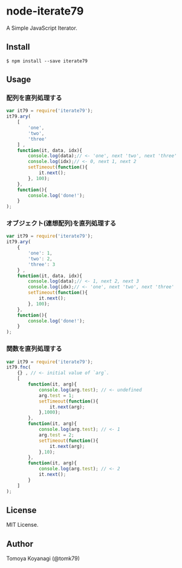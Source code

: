 # node-iterate79

A Simple JavaScript Iterator.

## Install

```
$ npm install --save iterate79
```

## Usage

### 配列を直列処理する
```js
var it79 = require('iterate79');
it79.ary(
	[
		'one',
		'two',
		'three'
	] ,
	function(it, data, idx){
		console.log(data);// <- 'one', next 'two', next 'three'
		console.log(idx);// <- 0, next 1, next 2
		setTimeout(function(){
			it.next();
		}, 100);
	},
	function(){
		console.log('done!');
	}
);

```

### オブジェクト(連想配列)を直列処理する

```js
var it79 = require('iterate79');
it79.ary(
	{
		'one': 1,
		'two': 2,
		'three': 3
	} ,
	function(it, data, idx){
		console.log(data);// <- 1, next 2, next 3
		console.log(idx);// <- 'one', next 'two', next 'three'
		setTimeout(function(){
			it.next();
		}, 100);
	},
	function(){
		console.log('done!');
	}
);

```

### 関数を直列処理する

```js
var it79 = require('iterate79');
it79.fnc(
	{} , // <- initial value of `arg`.
	[
		function(it, arg){
			console.log(arg.test); // <- undefined
			arg.test = 1;
			setTimeout(function(){
				it.next(arg);
			},1000);
		},
		function(it, arg){
			console.log(arg.test); // <- 1
			arg.test = 2;
			setTimeout(function(){
				it.next(arg);
			},10);
		},
		function(it, arg){
			console.log(arg.test); // <- 2
			it.next();
		}
	]
);
```


## License

MIT License.

## Author

Tomoya Koyanagi (@tomk79)
